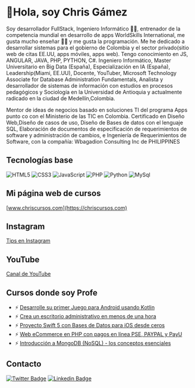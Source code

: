 # 👋Hola, soy Chris Gámez

Soy desarrollador FullStack, Ingeniero Informático :man_technologist:, entrenador de la competencia mundial en desarrollo de apps WorldSkills International, me gusta mucho enseñar :man_teacher: y me gusta la programación. Me he dedicado a desarrollar sistemas para el gobierno de Colombia y el sector privado(sitio web de citas EE.UU, apps móviles, apps web). Tengo conocimiento en JS, ANGULAR, JAVA, PHP, PYTHON, C#.
Ingeniero Informático, Master Universitario en Big Data (España), Especialización en IA (España), Leadership(Miami, EE.UU), Docente, YouTuber, Microsoft Technology Associate for Database Administration Fundamentals,  Analista y desarrollador de sistemas de información con estudios en procesos pedagógicos y Sociología en la Universidad de Antioquia y actualmente radicado en la ciudad de Medellín,Colombia. 

Mentor de ideas de negocios basado en soluciones TI del programa Apps punto co con el Ministerio de las TIC en Colombia. Certificado en Diseño Web,Diseño de casos de uso, Diseño de Bases de datos con el lenguaje SQL, Elaboración de documentos de especificación de requerimientos de software y administración de cambios, e Ingeniería de Requerimientos de Software, con la compañía: Wbagadion Consulting Inc de PHILIPPINES
## Tecnologías base
![HTML5](https://img.shields.io/badge/-HTML5-E34F26?style=plastic&logo=html5&logoColor=white)
![CSS3](https://img.shields.io/badge/-CSS3-1572B6?style=plastic&logo=css3&logoColor=white)
![JavaScript](https://img.shields.io/badge/-JavaScript-F7DF1E?style=plastic&logo=JavaScript&logoColor=black)
![PHP](https://img.shields.io/badge/-PHP-blue?style=plastic&logo=Php&logoColor=white)
![Python](https://img.shields.io/badge/-Python-lightgrey?style=plastic&logo=Python&logoColor=black)
![MySql](https://img.shields.io/badge/-MySQL-yellow?style=plastic&logo=Mysql&logoColor=black)

## Mi página web de cursos
[www.chriscursos.com](https://chriscursos.com)

## Instagram
[Tips en Instagram](https://instagram.com/chrisgamezprofe)

## YouTube
[Canal de YouTube](https://www.youtube.com/c/ProgramandoconChriss=subscriber)

## Cursos donde soy Profe
- ⚡ [Desarrolle su primer Juego para Android usando Kotlin](https://chriscursos.com/p/juego-en-android-kotlin-desde-cero)
- ⚡ [Crea un escritorio administrativo en menos de una hora](https://chriscursos.com/p/crear-dashboard-con-html-css-y-boopstrap)
- ⚡ [Proyecto Swift 5 con Bases de Datos para iOS desde ceros](https://www.udemy.com/course/swift-proyecto-ios-con-core-data-desde-cero-en-espanol/)
- ⚡ [Web eCommerce en PHP con pagos en línea PSE, PAYPAL y PayU](https://www.udemy.com/course/aprende-a-crear-web-en-php-poo-con-pagos-en-linea/)
- ⚡ [Introducción a MongoDB (NoSQL) - los conceptos esenciales](https://www.udemy.com/course/aprende-mongodb-en-un-dia-practico-nosql/)
## Contacto
[![Twitter Badge](https://img.shields.io/badge/-Twitter-1DA1F2?style=plastic&logo=Twitter&logoColor=white&link=https://twitter.com/ChrisSociologia)](https://twitter.com/ChrisSociologiaa)
[![Linkedin Badge](https://img.shields.io/badge/-Linkedin-0077B5?style=plastic&logo=Linkedin&logoColor=white&link=https://linkedin.com//in/christian-gamez/)](https://linkedin.com//in/christian-gamez/)
